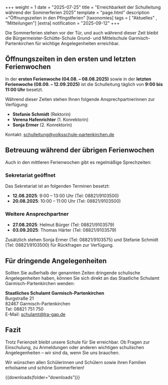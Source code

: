 +++
weight = 1
date = "2025-07-25"
title = "Erreichbarkeit der Schulleitung während der Sommerferien 2025"
template = "page.html"
description ="Öffnungszeiten in den Pfingstferien"
[taxonomies]
tags = [ "Aktuelles" , "Mitteilungen"]
[extra]
notification = "2025-09-12"
+++

Die Sommerferien stehen vor der Tür, und auch während dieser Zeit bleibt die Bürgermeister-Schütte-Schule Grund- und Mittelschule Garmisch-Partenkirchen für wichtige Angelegenheiten erreichbar.

<!-- more -->

## Öffnungszeiten in den ersten und letzten Ferienwochen

In der **ersten Ferienwoche (04.08. – 08.08.2025)** sowie in der **letzten Ferienwoche (08.09. – 12.09.2025)** ist die Schulleitung täglich von **9:00 bis 11:00 Uhr** besetzt.

Während dieser Zeiten stehen Ihnen folgende Ansprechpartnerinnen zur Verfügung:
- **Stefanie Schmidt** (Rektorin)
- **Verena Hafenrichter** (1. Konrektorin) 
- **Sonja Ermer** (2. Konrektorin)

Kontakt: schulleitung@volksschule-partenkirchen.de

## Betreuung während der übrigen Ferienwochen

Auch in den mittleren Ferienwochen gibt es regelmäßige Sprechzeiten:

### Sekretariat geöffnet
Das Sekretariat ist an folgenden Terminen besetzt:
- **12.08.2025**: 9:00 – 13:00 Uhr (Tel: 08821/9103500)
- **20.08.2025**: 10:00 – 11:00 Uhr (Tel: 08821/9103500)

### Weitere Ansprechpartner
- **27.08.2025**: Helmut Bürger (Tel: 08821/9103579)
- **03.09.2025**: Thomas Härter (Tel: 08821/9103579)

Zusätzlich stehen Sonja Ermer (Tel: 08821/9103575) und Stefanie Schmidt (Tel: 08821/9103500) für Rückfragen zur Verfügung.

## Für dringende Angelegenheiten

Sollten Sie außerhalb der genannten Zeiten dringende schulische Angelegenheiten haben, können Sie sich direkt an das Staatliche Schulamt Garmisch-Partenkirchen wenden:

**Staatliches Schulamt Garmisch-Partenkirchen**  
Burgstraße 21  
82467 Garmisch-Partenkirchen  
Tel: 08821 751 750  
E-Mail: schulamt@lra-gap.de

## Fazit

Trotz Ferienzeit bleibt unsere Schule für Sie erreichbar. Ob Fragen zur Einschulung, zu Anmeldungen oder anderen wichtigen schulischen Angelegenheiten – wir sind da, wenn Sie uns brauchen.

Wir wünschen allen Schülerinnen und Schülern sowie ihren Familien erholsame und schöne Sommerferien!


{{downloads(folder="downloads")}}